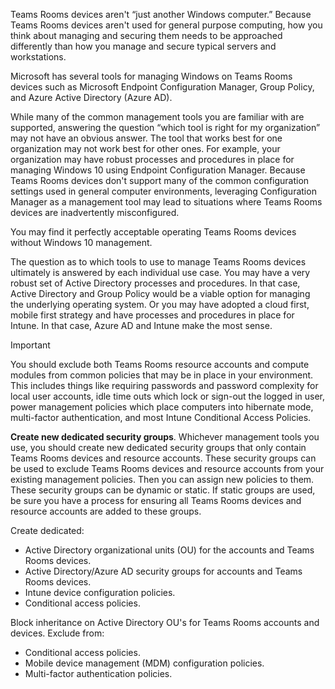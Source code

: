 Teams Rooms devices aren't “just another Windows computer.” Because Teams Rooms devices aren't used for general purpose computing, how you think about managing and securing them needs to be approached differently than how you manage and secure typical servers and workstations.

Microsoft has several tools for managing Windows on Teams Rooms devices such as Microsoft Endpoint Configuration Manager, Group Policy, and Azure Active Directory (Azure AD).

While many of the common management tools you are familiar with are supported, answering the question “which tool is right for my organization” may not have an obvious answer.
The tool that works best for one organization may not work best for other ones. For example, your organization may have robust processes and procedures in place for managing Windows 10 using Endpoint Configuration Manager. Because Teams Rooms devices don't support many of the common configuration settings used in general computer environments, leveraging Configuration Manager as a management tool may lead to situations where Teams Rooms devices are inadvertently misconfigured.

You may find it perfectly acceptable operating Teams Rooms devices without Windows 10 management.

The question as to which tools to use to manage Teams Rooms devices ultimately is answered by each individual use case. You may have a very robust set of Active Directory processes and procedures. In that case, Active Directory and Group Policy would be a viable option for managing the underlying operating system. Or you may have adopted a cloud first, mobile first strategy and have processes and procedures in place for Intune. In that case, Azure AD and Intune make the most sense.

> [!IMPORTANT]
> You should exclude both Teams Rooms resource accounts and compute modules from common policies that may be in place in your environment. This includes things like requiring passwords and password complexity for local user accounts, idle time outs which lock or sign-out the logged in user, power management policies which place computers into hibernate mode, multi-factor authentication, and most Intune Conditional Access Policies.
>

**Create new dedicated security groups**. Whichever management tools you use, you should create new dedicated security groups that only contain Teams Rooms devices and resource accounts. These security groups can be used to exclude Teams Rooms devices and resource accounts from your existing management policies. Then you can assign new policies to them. These security groups can be dynamic or static. If static groups are used, be sure you have a process for ensuring all Teams Rooms devices and resource accounts are added to these groups.

Create dedicated:

- Active Directory organizational units (OU) for the accounts and Teams Rooms devices.
- Active Directory/Azure AD security groups for accounts and Teams Rooms devices.
- Intune device configuration policies.
- Conditional access policies.

Block inheritance on Active Directory OU's for Teams Rooms accounts and devices. Exclude from:

- Conditional access policies.
- Mobile device management (MDM) configuration policies.
- Multi-factor authentication policies.
